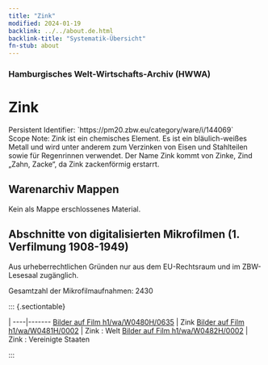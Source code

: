 ```yaml
---
title: "Zink"
modified: 2024-01-19
backlink: ../../about.de.html
backlink-title: "Systematik-Übersicht"
fn-stub: about
---
```


### Hamburgisches Welt-Wirtschafts-Archiv (HWWA)

# Zink

<div class="hint">Persistent Identifier: `https://pm20.zbw.eu/category/ware/i/144069`</div>

<div class="hint">
Scope Note: Zink ist ein chemisches Element. Es ist ein bläulich-weißes Metall und wird unter anderem zum Verzinken von Eisen und Stahlteilen sowie für Regenrinnen verwendet. Der Name Zink kommt von Zinke, Zind „Zahn, Zacke“, da Zink zackenförmig erstarrt.
</div>





## Warenarchiv Mappen





Kein als Mappe erschlossenes Material.



<a id="filmsections" />

## Abschnitte von digitalisierten Mikrofilmen (1. Verfilmung 1908-1949)

<p>Aus urheberrechtlichen Gründen nur aus dem EU-Rechtsraum und im ZBW-Lesesaal zugänglich.</p>


<p>Gesamtzahl der Mikrofilmaufnahmen: 2430</p>





::: {.sectiontable}

 | 
----|-------
<a class="btn" href="https://pm20.zbw.eu/film/h1/wa/W0480H/0635" rel="nofollow">Bilder auf Film h1/wa/W0480H/0635</a> | Zink
<a class="btn" href="https://pm20.zbw.eu/film/h1/wa/W0481H/0002" rel="nofollow">Bilder auf Film h1/wa/W0481H/0002</a> | Zink : Welt
<a class="btn" href="https://pm20.zbw.eu/film/h1/wa/W0482H/0002" rel="nofollow">Bilder auf Film h1/wa/W0482H/0002</a> | Zink : Vereinigte Staaten


:::
















